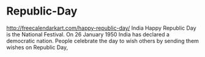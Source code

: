 # Republic-Day
http://freecalendarkart.com/happy-republic-day/ India Happy Republic Day is the National Festival. On 26 January 1950 India has declared a democratic nation. People celebrate the day to wish others by sending them wishes on Republic Day,
